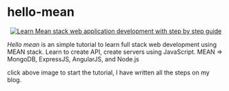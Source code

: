 # hello-mean

<center>
  <a href="http://www.dhaneshmane.com/2017/02/simple-mean-stack-application-with.html" title="click to start the tutorial"><img src="https://4.bp.blogspot.com/-9wkKpmGefwA/WJ2XVYo0dNI/AAAAAAAABvI/aBBidDOseyM__zqvyc90WlG2qs6WaqkxACLcB/s1600/hello-mean3.png" alt="Learn Mean stack web application development with step by step guide"></a>
</center>

*Hello mean* is an simple tutorial to learn full stack web development using MEAN stack. Learn to create API, create servers using JavaScript. MEAN => MongoDB, ExpressJS, AngularJS, and Node.js

click above image to start the tutorial, I have written all the steps on my blog.
